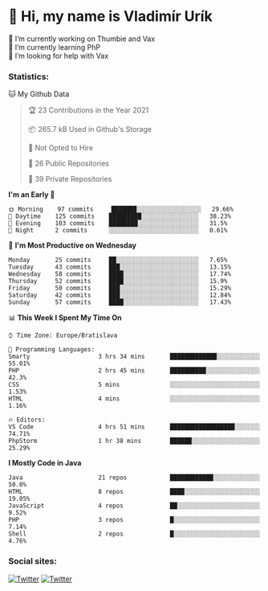 <h1> 👋 Hi, my name is Vladimír Urík</h1>
<p>
 🔭 I’m currently working on Thumbie and Vax<br>
 🌱 I’m currently learning PhP<br>
 🤔 I’m looking for help with Vax<br>
</p>
<h3>Statistics:</h3>
<!--START_SECTION:waka-->
🐱 My Github Data

> 🏆 23 Contributions in the Year 2021
 > 
> 📦 265.7 kB Used in Github's Storage 
 > 
> 🚫 Not Opted to Hire
 > 
> 📜 26 Public Repositories 
 > 
> 🔑 39 Private Repositories  
 > 
**I'm an Early 🐤** 

```text
🌞 Morning    97 commits     ███████░░░░░░░░░░░░░░░░░░   29.66% 
🌆 Daytime    125 commits    █████████░░░░░░░░░░░░░░░░   38.23% 
🌃 Evening    103 commits    ████████░░░░░░░░░░░░░░░░░   31.5% 
🌙 Night      2 commits      ░░░░░░░░░░░░░░░░░░░░░░░░░   0.61%

```
📅 **I'm Most Productive on Wednesday** 

```text
Monday       25 commits     ██░░░░░░░░░░░░░░░░░░░░░░░   7.65% 
Tuesday      43 commits     ███░░░░░░░░░░░░░░░░░░░░░░   13.15% 
Wednesday    58 commits     ████░░░░░░░░░░░░░░░░░░░░░   17.74% 
Thursday     52 commits     ████░░░░░░░░░░░░░░░░░░░░░   15.9% 
Friday       50 commits     ███░░░░░░░░░░░░░░░░░░░░░░   15.29% 
Saturday     42 commits     ███░░░░░░░░░░░░░░░░░░░░░░   12.84% 
Sunday       57 commits     ████░░░░░░░░░░░░░░░░░░░░░   17.43%

```


📊 **This Week I Spent My Time On** 

```text
⌚︎ Time Zone: Europe/Bratislava

💬 Programming Languages: 
Smarty                   3 hrs 34 mins       █████████████░░░░░░░░░░░░   55.01% 
PHP                      2 hrs 45 mins       ██████████░░░░░░░░░░░░░░░   42.3% 
CSS                      5 mins              ░░░░░░░░░░░░░░░░░░░░░░░░░   1.53% 
HTML                     4 mins              ░░░░░░░░░░░░░░░░░░░░░░░░░   1.16%

🔥 Editors: 
VS Code                  4 hrs 51 mins       ██████████████████░░░░░░░   74.71% 
PhpStorm                 1 hr 38 mins        ██████░░░░░░░░░░░░░░░░░░░   25.29%

```

**I Mostly Code in Java** 

```text
Java                     21 repos            ████████████░░░░░░░░░░░░░   50.0% 
HTML                     8 repos             ████░░░░░░░░░░░░░░░░░░░░░   19.05% 
JavaScript               4 repos             ██░░░░░░░░░░░░░░░░░░░░░░░   9.52% 
PHP                      3 repos             █░░░░░░░░░░░░░░░░░░░░░░░░   7.14% 
Shell                    2 repos             █░░░░░░░░░░░░░░░░░░░░░░░░   4.76%

```



<!--END_SECTION:waka-->

<h3>Social sites:</h3>
<p><a href="https://twitter.com/GGGEDR" target="_blank"><img alt="Twitter" src="https://img.shields.io/badge/twitter-%231DA1F2.svg?&style=for-the-badge&logo=twitter&logoColor=white" /></a> <a href="https://www.reddit.com/user/GGGEDR" target="_blank"><img alt="Twitter" src="https://img.shields.io/badge/reddit-%23FE6262.svg?&style=for-the-badge&logo=reddit&logoColor=white" /></a>
</p>

